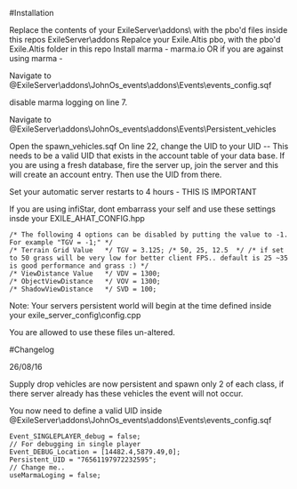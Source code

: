 #Installation

Replace the contents of your ExileServer\addons\ with the pbo'd files inside this repos ExileServer\addons
Repalce your Exile.Altis pbo, with the pbo'd Exile.Altis folder in this repo
Install marma - marma.io OR if you are against using marma -

Navigate to @ExileServer\addons\JohnOs_events\addons\Events\events_config.sqf

disable marma logging on line 7.

Navigate to @ExileServer\addons\JohnOs_events\addons\Events\Persistent_vehicles

Open the spawn_vehicles.sqf
On line 22, change the UID to your UID -- This needs to be a valid UID that exists in the account table of your data base. If you are using a fresh database, fire the server up, join the server and this will create an account entry. Then use the UID from there.

Set your automatic server restarts to 4 hours - THIS IS IMPORTANT

If you are using infiStar, dont embarrass your self and use these settings insde your EXILE_AHAT_CONFIG.hpp

	/* The following 4 options can be disabled by putting the value to -1. For example "TGV = -1;" */
	/* Terrain Grid Value   */ TGV = 3.125;	/* 50, 25, 12.5  */	/* if set to 50 grass will be very low for better client FPS.. default is 25 ~35 is good performance and grass :) */
	/* ViewDistance Value   */ VDV = 1300;
	/* ObjectViewDistance   */ VOV = 1300;
	/* ShadowViewDistance   */ SVD = 100; 

Note: Your servers persistent world will begin at the time defined inside your exile_server_config\config.cpp

You are allowed to use these files un-altered. 

#Changelog

26/08/16

Supply drop vehicles are now persistent and spawn only 2 of each class, if there server already has these vehicles the event will not occur.

You now need to define a valid UID inside @ExileServer\addons\JohnOs_events\addons\Events\events_config.sqf

	Event_SINGLEPLAYER_debug = false; 													// For debugging in single player
	Event_DEBUG_Location = [14482.4,5879.49,0];
	Persistent_UID = "76561197972232595";												// Change me..
	useMarmaLoging = false; 

